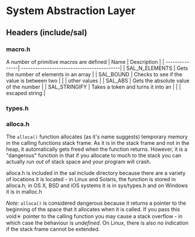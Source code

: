 # System Abstraction Layer
## Headers (include/sal)

### macro.h
A number of primitive macros are defined
| Name           | Description                               |
| ---------------| ------------------------------------------|
| SAL_N_ELEMENTS | Gets the number of elements in an array   |
| SAL_BOUND      | Checks to see if the value is between two |
|                | other values                              |
| SAL_ABS        | Gets the absolute value of the number     |
| SAL_STRINGIFY  | Takes a token and turns it into an        |
|                | escaped string                            |


### types.h


### alloca.h 

The ```alloca()``` function allocates (as it's name suggests) temporary memory in the calling functions stack frame. As it is in the stack frame and not in the heap, it automatically gets freed when the function returns. However, it is a "dangerous" function in that if you allocate to much to the stack you can actually *run out* of stack space and your program will crash. 

alloca.h is included in the sal include directory because there are a variety of locations it is located - in Linux and Solaris, the function is stored in alloca.h; in OS X, BSD and iOS systems it is in sys/types.h and on Windows it is in malloc.h

*Note:* ```alloca()``` is considered dangerous because it returns a pointer to the beginning of the space that it allocates when it is called. If you pass this void＊ pointer to the calling function you may cause a stack overflow - in which case the behaviour is *undefined*. On Linux, there is also no indication if the stack frame cannot be extended. 






